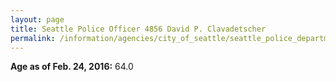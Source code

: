 ```yaml
---
layout: page
title: Seattle Police Officer 4856 David P. Clavadetscher
permalink: /information/agencies/city_of_seattle/seattle_police_department/copbook/4856/
---
```


**Age as of Feb. 24, 2016:** 64.0
